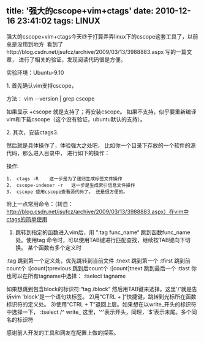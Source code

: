 title: '强大的cscope+vim+ctags'
date: 2010-12-16 23:41:02
tags: LINUX
---

强大的cscope+vim+ctags今天终于打算弄弄linux下的cscope这套工具了，以前总是没用到地方 
看到了http://blog.csdn.net/jsufcz/archive/2009/03/13/3988883.aspx 写的一篇文章，
进行了相关的验证，发现阅读代码很是方便。


实验环境：Ubuntu-9.10 

1. 首先确认vim支持cscope，

方法： vim --version | grep cscope

如果显示 +cscope 就是支持了；再安装cscope。
如果不支持，似乎要重新编译vim和下载cscope（这个没有验证，ubuntu默认的支持）。

2. 其次，安装ctags3.

然后就是具体操作了，体验强大之处吧，
比如你一个目录下存放的一个软件的源代码，那么进入目录中，
进行如下的操作：

操作:

```
1， ctags -R    这一步是为了递归生成标签文件操作
2， cscope-indexer -r   这一步是生成索引信息文件操作
3， cscope 使用cscope查看源代码了。 还是很方便的。
```

附上一点常用命令：（转自：http://blog.csdn.net/jsufcz/archive/2009/03/13/3988883.aspx）在vim中ctags的简单使用

1) 跳转到指定的函数进入vim后，用 “:tag func_name“ 跳到函数func_name处。使用tag
命令时，可以使用TAB键进行匹配查找，继续按TAB键向下切换。
某个函数有多个定义时

:tag
跳到第一个定义处，优先跳转到当前文件
:tnext
跳到第一个
:tfirst
跳到前count个
:[count]tprevious
跳到后count个
:[count]tnext
跳到最后一个
:tlast
你也可以在所有tagname中选择：
:tselect tagname

如果想跳到包含block的标识符:“tag /block” 然后用TAB键来选择。这里'/'就是告诉vim
'block'是一个语句块标签。
2)用“CTRL + ]“快捷键，跳转到光标所在函数标识符的定义处。
3)使用“CTRL + T”退回上层。如果想在以write_开头的标识符中选择一下， :tselect /^
write_ 这里，'^'表示开头，同理，'$'表示末尾。多个同名的标识符

感谢前人开发的工具和网友在配置上做的探索。